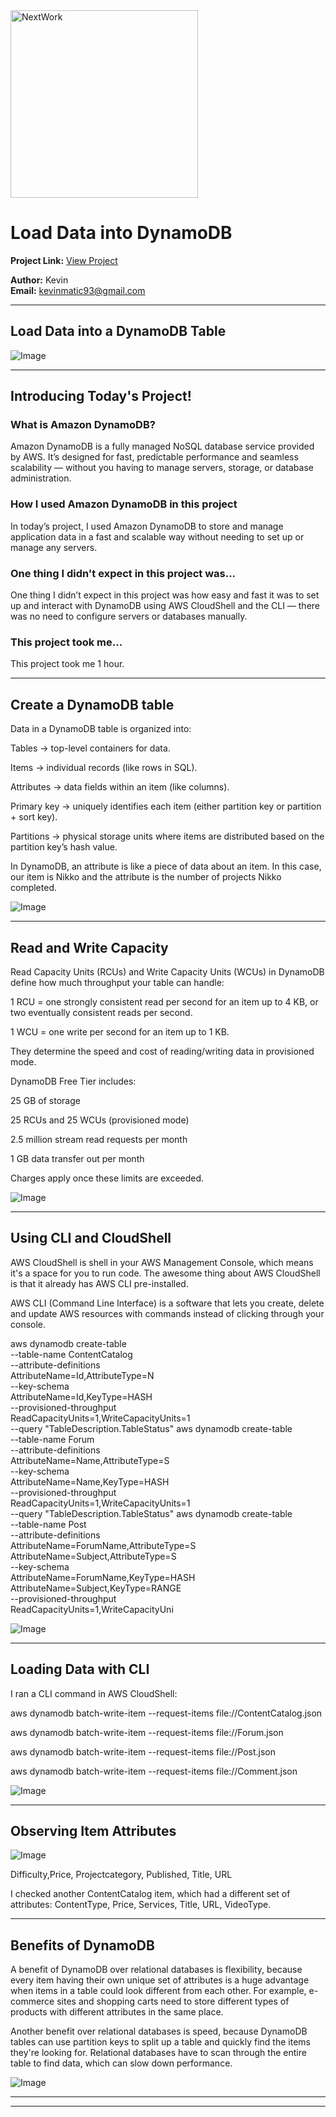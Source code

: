 <img src="https://cdn.prod.website-files.com/677c400686e724409a5a7409/6790ad949cf622dc8dcd9fe4_nextwork-logo-leather.svg" alt="NextWork" width="300" />

# Load Data into DynamoDB

**Project Link:** [View Project](http://learn.nextwork.org/projects/aws-databases-dynamodb)

**Author:** Kevin  
**Email:** kevinmatic93@gmail.com

---

## Load Data into a DynamoDB Table

![Image](http://learn.nextwork.org/positive_azure_mysterious_prune/uploads/aws-databases-dynamodb_b481c730)

---

## Introducing Today's Project!

### What is Amazon DynamoDB?

Amazon DynamoDB is a fully managed NoSQL database service provided by AWS. It’s designed for fast, predictable performance and seamless scalability — without you having to manage servers, storage, or database administration.

### How I used Amazon DynamoDB in this project

In today’s project, I used Amazon DynamoDB to store and manage application data in a fast and scalable way without needing to set up or manage any servers.

### One thing I didn't expect in this project was...

One thing I didn’t expect in this project was how easy and fast it was to set up and interact with DynamoDB using AWS CloudShell and the CLI — there was no need to configure servers or databases manually.

### This project took me...

This project took me 1 hour. 

---

## Create a DynamoDB table

Data in a DynamoDB table is organized into:

Tables → top-level containers for data.

Items → individual records (like rows in SQL).

Attributes → data fields within an item (like columns).

Primary key → uniquely identifies each item (either partition key or partition + sort key).

Partitions → physical storage units where items are distributed based on the partition key’s hash value.

In DynamoDB, an attribute is like a piece of data about an item. In this case, our item is Nikko and the attribute is the number of projects Nikko completed.

![Image](http://learn.nextwork.org/positive_azure_mysterious_prune/uploads/aws-databases-dynamodb_a3cefee0)

---

## Read and Write Capacity

Read Capacity Units (RCUs) and Write Capacity Units (WCUs) in DynamoDB define how much throughput your table can handle:

1 RCU = one strongly consistent read per second for an item up to 4 KB, or two eventually consistent reads per second.

1 WCU = one write per second for an item up to 1 KB.

They determine the speed and cost of reading/writing data in provisioned mode.

DynamoDB Free Tier includes:

25 GB of storage

25 RCUs and 25 WCUs (provisioned mode)

2.5 million stream read requests per month

1 GB data transfer out per month

Charges apply once these limits are exceeded.

![Image](http://learn.nextwork.org/positive_azure_mysterious_prune/uploads/aws-databases-dynamodb_ef47dd8f)

---

## Using CLI and CloudShell

AWS CloudShell is shell in your AWS Management Console, which means it's a space for you to run code. The awesome thing about AWS CloudShell is that it already has AWS CLI pre-installed.

AWS CLI (Command Line Interface) is a software that lets you create, delete and update AWS resources with commands instead of clicking through your console.

aws dynamodb create-table \
    --table-name ContentCatalog \
    --attribute-definitions \
        AttributeName=Id,AttributeType=N \
    --key-schema \
        AttributeName=Id,KeyType=HASH \
    --provisioned-throughput \
        ReadCapacityUnits=1,WriteCapacityUnits=1 \
    --query "TableDescription.TableStatus"
aws dynamodb create-table \
    --table-name Forum \
    --attribute-definitions \
        AttributeName=Name,AttributeType=S \
    --key-schema \
        AttributeName=Name,KeyType=HASH \
    --provisioned-throughput \
        ReadCapacityUnits=1,WriteCapacityUnits=1 \
    --query "TableDescription.TableStatus"
aws dynamodb create-table \
    --table-name Post \
    --attribute-definitions \
        AttributeName=ForumName,AttributeType=S \
        AttributeName=Subject,AttributeType=S \
    --key-schema \
        AttributeName=ForumName,KeyType=HASH \
        AttributeName=Subject,KeyType=RANGE \
    --provisioned-throughput \
        ReadCapacityUnits=1,WriteCapacityUni

![Image](http://learn.nextwork.org/positive_azure_mysterious_prune/uploads/aws-databases-dynamodb_81e0258b)

---

## Loading Data with CLI

I ran a CLI command in AWS CloudShell:

aws dynamodb batch-write-item --request-items file://ContentCatalog.json

aws dynamodb batch-write-item --request-items file://Forum.json

aws dynamodb batch-write-item --request-items file://Post.json

aws dynamodb batch-write-item --request-items file://Comment.json


![Image](http://learn.nextwork.org/positive_azure_mysterious_prune/uploads/aws-databases-dynamodb_791c600b)

---

## Observing Item Attributes

![Image](http://learn.nextwork.org/positive_azure_mysterious_prune/uploads/aws-databases-dynamodb_b481c731)

Difficulty,Price, Projectcategory, Published, Title, URL

I checked another ContentCatalog item, which had a different set of attributes: ContentType, Price, Services, Title, URL, VideoType. 

---

## Benefits of DynamoDB

A benefit of DynamoDB over relational databases is flexibility, because  every item having their own unique set of attributes is a huge advantage when items in a table could look different from each other. For example, e-commerce sites and shopping carts need to store different types of products with different attributes in the same place.

Another benefit over relational databases is speed, because DynamoDB tables can use partition keys to split up a table and quickly find the items they're looking for. Relational databases have to scan through the entire table to find data, which can slow down performance.

![Image](http://learn.nextwork.org/positive_azure_mysterious_prune/uploads/aws-databases-dynamodb_b481c730)

---

---
